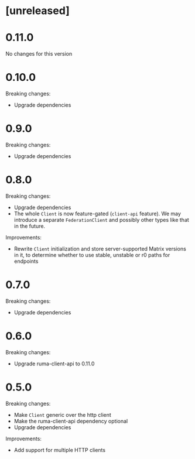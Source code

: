 # [unreleased]

# 0.11.0

No changes for this version

# 0.10.0

Breaking changes:

* Upgrade dependencies

# 0.9.0

Breaking changes:

* Upgrade dependencies

# 0.8.0

Breaking changes:

* Upgrade dependencies
* The whole `Client` is now feature-gated (`client-api` feature).
  We may introduce a separate `FederationClient` and possibly other types like
  that in the future.

Improvements:

* Rewrite `Client` initialization and store server-supported Matrix versions in
  it, to determine whether to use stable, unstable or r0 paths for endpoints

# 0.7.0

Breaking changes:

* Upgrade dependencies

# 0.6.0

Breaking changes:

* Upgrade ruma-client-api to 0.11.0

# 0.5.0

Breaking changes:

* Make `Client` generic over the http client
* Make the ruma-client-api dependency optional
* Upgrade dependencies

Improvements:

* Add support for multiple HTTP clients
